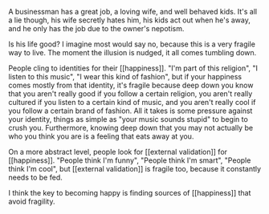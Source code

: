 A businessman has a great job, a loving wife, and well behaved kids. It's all a lie though, his wife secretly hates him, his kids act out when he's away, and he only has the job due to the owner's nepotism.

Is his life good? I imagine most would say no, because this is a very fragile way to live. The moment the illusion is nudged, it all comes tumbling down.

People cling to identities for their [[happiness]]. "I'm part of this religion", "I listen to this music", "I wear this kind of fashion", but if your happiness comes mostly from that identity, it's fragile because deep down you know that you aren't really good if you follow a certain religion, you aren't really cultured if you listen to a certain kind of music, and you aren't really cool if you follow a certain brand of fashion. All it takes is some pressure against your identity, things as simple as "your music sounds stupid" to begin to crush you. Furthermore, knowing deep down that you may not actually be who you think you are is a feeling that eats away at you.

On a more abstract level, people look for [[external validation]] for [[happiness]]. "People think I'm funny", "People think I'm smart", "People think I'm cool", but [[external validation]] is fragile too, because it constantly needs to be fed.

I think the key to becoming happy is finding sources of [[happiness]] that avoid fragility.
